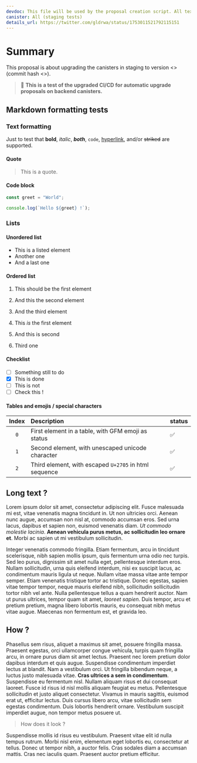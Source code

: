 ```yaml
---
devdoc: This file will be used by the proposal creation script. All text and markdown formatting below the yaml header can be changed, but it has to include both <<COMMITHASH>> and <<VERSIONTAG>> placeholders (as many times as needed).
canister: All (staging tests)
details_url: https://twitter.com/gldrwa/status/1753011521792115151
---
```

# Summary
This proposal is about upgrading the canisters in staging to version <<VERSIONTAG>> (commit hash <<COMMITHASH>>).

> :wrench: **This is a test of the upgraded CI/CD for automatic upgrade proposals on backend canisters.**

## Markdown formatting tests
### Text formatting
Just to test that **bold**, _italic_, **_both_**, `code`, [hyperlink](https://example.com), and/or ~~striked~~ are supported.

#### Quote
> This is a quote.

#### Code block
```js
const greet = "World";

console.log(`Hello ${greet} !`);
```

### Lists
#### Unordered list
- This is a listed element
- Another one
- And a last one

#### Ordered list
1. This should be the first element
1. And this the second element
1. And the third element

1. This _is_ the first element
2. And this is second
3. Third one

#### Checklist
- [ ] Something still to do
- [x] This is done
- [ ] This is not
- [ ] Check this !

#### Tables and emojis / special characters
Index | Description | status
:----:|:------------|:------
`0` | First element in a table, with GFM emoji as status | :white_check_mark:
`1` | Second element, with unescaped unicode character | ✅
`2` | Third element, with escaped `U+2705` in html sequence | &#x2705;

## Long text ?
Lorem ipsum dolor sit amet, consectetur adipiscing elit. Fusce malesuada mi est, vitae venenatis magna tincidunt in. Ut non ultricies orci. Aenean nunc augue, accumsan non nisl at, commodo accumsan eros. Sed urna lacus, dapibus et sapien non, euismod venenatis diam. _Ut commodo molestie lacinia_. **Aenean vehicula purus metus, ac sollicitudin leo ornare et**. Morbi ac sapien ut mi vestibulum sollicitudin.

Integer venenatis commodo fringilla. Etiam fermentum, arcu in tincidunt scelerisque, nibh sapien mollis ipsum, quis fermentum urna odio nec turpis. Sed leo purus, dignissim sit amet nulla eget, pellentesque interdum eros. Nullam sollicitudin, urna quis eleifend interdum, nisi ex suscipit lacus, ac condimentum mauris ligula ut neque. Nullam vitae massa vitae ante tempor semper. Etiam venenatis tristique tortor ac tristique. Donec egestas, sapien vitae tempor tempor, neque mauris eleifend nibh, sollicitudin sollicitudin tortor nibh vel ante. Nulla pellentesque tellus a quam hendrerit auctor. Nam ut purus ultrices, tempor quam sit amet, _laoreet sapien_. Duis tempor, arcu et pretium pretium, magna libero lobortis mauris, eu consequat nibh metus vitae augue. Maecenas non fermentum est, et gravida leo. 

## How ?
Phasellus sem risus, aliquet a maximus sit amet, posuere fringilla massa. Praesent egestas, orci ullamcorper congue vehicula, turpis quam fringilla arcu, in ornare purus diam sit amet lectus. Praesent nec lorem pretium dolor dapibus interdum et quis augue. Suspendisse condimentum imperdiet lectus at blandit. Nam a vestibulum orci. Ut fringilla bibendum neque, a luctus justo malesuada vitae. **Cras ultrices a sem in condimentum**. Suspendisse eu fermentum nisl. Nullam aliquam risus et dui consequat laoreet. Fusce id risus id nisl mollis aliquam feugiat eu metus. Pellentesque sollicitudin et justo aliquet consectetur. Vivamus in mauris sagittis, euismod erat ut, efficitur lectus. Duis cursus libero arcu, vitae sollicitudin sem egestas condimentum. Duis lobortis hendrerit ornare. Vestibulum suscipit imperdiet augue, non tempor metus posuere ut.

> How does it look ?

Suspendisse mollis id risus eu vestibulum. Praesent vitae elit id nulla tempus rutrum. Morbi nisl enim, elementum eget lobortis eu, consectetur at tellus. Donec ut tempor nibh, a auctor felis. Cras sodales diam a accumsan mattis. Cras nec iaculis quam. Praesent auctor pretium efficitur.
